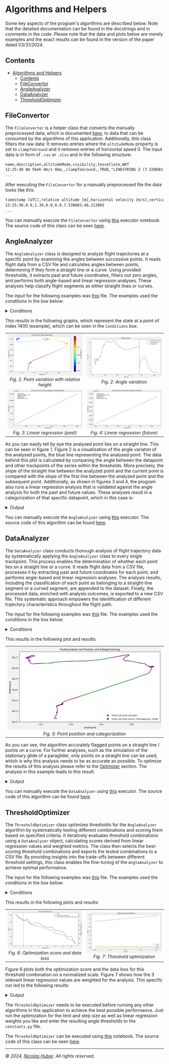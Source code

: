 # Algorithms and Helpers

Some key aspects of the program's algorithms are described below. Note that the detailed documentation can be found in the docstrings and in comments in the code. Please note that the data and plots below are merely examples and the exact results can be found in the version of the paper dated 03/31/2024.

## Contents

- [Algorithms and Helpers](#algorithms-and-helpers)
  - [Contents](#contents)
  - [FileConvertor](#fileconvertor)
  - [AngleAnalyzer](#angleanalyzer)
  - [DataAnalyzer](#dataanalyzer)
  - [ThresholdOptimizer](#thresholdoptimizer)

## FileConvertor

The `FileConvertor` is a helper class that converts the manually preprocessed data, which is documented [here](#preprocessing-flight-data), to data that can be consumed by the algorithms of this application. Additionally, this class filters the raw data: It removes entries where the `altitudeMode` property is set to `clampToGround` and it removes entries of horizontal speed 0. The input data is in form of `.csv` or `.xlsx` and in the following structure:

```txt
name,description,altitudeMode,visibility,tessellate,WKT
12:25:30 0m 5kmh 0m/s 0km,,clampToGround,,TRUE,"LINESTRING Z (7.530683 46.213083 2612, 7.5307 46.213083 2612)"
...
```

After executing the `FileConvertor` for a manually preprocessed file the data looks like this:

```txt
timestamp [UTC],relative altitude [m],horizontal velocity [m/s],vertical velocity [m/s],distance to takeoff [km],longitude,latitude
12:25:30,0.0,1.39,0.0,0.0,7.530683,46.213083
...
```

You can manually execute the `FileConvertor` using [this](/src/executor/execute_file_convertor.ipynb) executor notebook. The source code of this class can be seen [here](/src/helpers/file_convertor.py).

## AngleAnalyzer

The `AngleAnalyzer` class is designed to analyze flight trajectories at a specific point by examining the angles between successive points. It reads flight data from a CSV file and calculates angles between points, determining if they form a straight line or a curve. Using provided thresholds, it extracts past and future coordinates, filters out zero angles, and performs both angle-based and linear regression analyses. These analyses help classify flight segments as either straight lines or curves. 

The input for the following examples was [this](/docs/datasets/tracklogs/1_examples/2_normalized/20211016_tracklog-normalized_nicolas-huber.csv) file.
The examples used the conditions in the box below:

<details>
<summary>Conditions</summary>

```Python
INDEX: int = 1400 # point to be analyzed

ANGLE_PAST_THRESHOLD: int = (
    80  # number of points in the past that are considered for the angle evaluation
)
ANGLE_FUTURE_THRESHOLD: int = (
    35  # number of points in the future that are considered for the angle evaluation
)
ANGLE_THRESHOLD: int = 20  # angle < 20° is considered as straight line
LINEAR_REGRESSION_THRESHOLD: float = 0.9  # r-value > 0.9 is considered as straight line
```
</details>

This results in the following graphs, which represent the state at a point of index 1400 (example), which can be seen in the `Conditions` box.

<table>
  <tr>
    <td style="width: 50%; text-align: center;">
      <img src="/docs/images/20240215_flight-analyzer_punktvariation-mit-relativer-hoehe_nicolas-huber.png" alt="Punktvariation mit relativer Höhe">
      <br>
      <em>Fig. 1: Point variation with relative height</em>
    </td>
    <td style="width: 50%; text-align: center;">
      <img src="/docs/images/20240215_flight-analyzer_winkelvariation_nicolas-huber.png" alt="Winkelvariation">
      <br>
      <em>Fig. 2: Angle variation</em>
    </td>
  </tr>
  <tr>
    <td style="width: 50%; text-align: center;">
      <img src="/docs/images/20240215_flight-analyzer_punktvariation-mit-linearer-regression-vergangenheit_nicolas-huber.png" alt="Lineare Regression (Vergangenheit)">
      <br>
      <em>Fig. 3: Linear regression (past)</em>
    </td>
    <td style="width: 50%; text-align: center;">
      <img src="/docs/images/20240215_flight-analyzer_punktvariation-mit-linearer-regression-zukunft_nicolas-huber.png" alt="Lineare Regression (Zukunft)">
      <br>
      <em>Fig. 4: Linear regression (future)</em>
    </td>
  </tr>
</table>

As you can easily tell by eye the analysed point lies on a straight line. This can be seen in figure 1. Figure 2 is a visualization of the angle variaton of the analysed points, the blue line representing the analysed point. The data behind this plot is calculated by comparing the angle between the datapoint and other trackpoints of the series within the thresholds. More precisely, the slope of the straight line between the analyzed point and the current point is compared with the slope of the first line between the analyzed point and the subsequent point. Additionally, as shown in figures 3 and 4, the program also runs a linear regression analysis that is validated against the angle analysis for both the past and future values. These analyses result in a categorization of that specific datapoint, which in this case is:

<details>
<summary>Output</summary>

```txt
Angle Analysis
--> Past: True
--> Future: True

Past Linear Regression
--> Status: True
--> Slope: 0.24496415928278734
--> Intercept: 44.41611343989336
--> R-Value: 0.9970350725539303
--> P-Value: 1.2004630598704919e-88
--> Standard Error: 0.0021406452009797685

Future Linear Regression
--> Status: True
--> Slope: 0.11306255384150318
--> Intercept: 45.41304614404877
--> R-Value: 0.9736381906284354
--> P-Value: 9.2965712930775e-23
--> Standard Error: 0.004610898882940768

Data Analysis
--> Status: (True, 'Straight Line', 0)
```
</details>

You can manually execute the `AngleAnalyzer` using [this](/src/executor/execute_angle_analyzer.ipynb) executor. The source code of this algorithm can be found [here](/src/algorithms/angle_analyzer.py).

## DataAnalyzer

The `DataAnalyzer` class conducts thorough analysis of flight trajectory data by systematically applying the `AngleAnalyzer` class to every single trackpoint. This process enables the determination of whether each point lies on a straight line or a curve. It reads flight data from a CSV file, processes it by extracting past and future coordinates for each point, and performs angle-based and linear regression analyses. The analysis results, including the classification of each point as belonging to a straight-line segment or a curved segment, are appended to the dataset. Finally, the processed data, enriched with analysis outcomes, is exported to a new CSV file. This systematic approach empowers the identification of different trajectory characteristics throughout the flight path.

The input for the following examples was [this](/docs/datasets/tracklogs/1_examples/2_normalized/20211016_tracklog-normalized_nicolas-huber.csv) file.
The examples used the conditions in the box below:

<details>
<summary>Conditions</summary>

```Python
ANGLE_PAST_THRESHOLD: int = (
    80  # number of points in the past that are considered for the angle evaluation
)
ANGLE_FUTURE_THRESHOLD: int = (
    35  # number of points in the future that are considered for the angle evaluation
)
ANGLE_THRESHOLD: int = 20  # angle < 20° is considered as straight line
LINEAR_REGRESSION_THRESHOLD: float = 0.9  # r-value > 0.9 is considered as straight line
```
</details>

This results in the following plot and results:

<table>
  <tr>
    <td style="width: 100%; text-align: center;">
      <img src="/docs/images/20240215_flight-analyzer_punktvariation-mit-position-und-kategorisierung_nicolas-huber.png" alt="Kategorisierung der Punkte">
      <br>
      <em>Fig. 5: Point position and categorization</em>
    </td>
  </tr>
</table>

As you can see, the algorithm accurately flagged points on a straight line / points on a curve. For further analyses, such as the simulation of the stationary glide of a paraglider, only points on a straight line can be used, which is why this analysis needs to be as accurate as possible. To optimize the results of this analysis please refer to the [Optimizer](#thresholdoptimizer) section. The analysis in this example leads to this result:

<details>
<summary>Output</summary>

```txt
You lost 115 rows of data due to processing. The data loss is supposed to be 115 rows, which can be calculated by adding the ANGLE_FUTURE_THRESHOLD and the ANGLE_PAST_TRESHOLD.

The average accuracy of the AngleAnalyzer algorithm and the past / future tresholds of 80 / 35 for points on a straight line can be defined as follows:
--> average r_value: 0.87
--> average p_value: 0.0
--> average std_err: 0.01

A linear regression can be considered as a good fit if the r_value is close to 1, the p_value is close to 0 and the std_err is close to 0.

The system found 2487 points on straight lines, whereas the amount of points on a curve is 6114. The expected amount of points on a curve is 6114, which can be calculated by subtracting the count of points on a straight line from the total point count.

In total, you lost 71.08% of the data after applying the AngleAnalyzer algorithm as you can only use the points on a straight line for further processing.
```

</details>

You can manually execute the `DataAnalyzer` using [this](/src/executor/execute_data_analyzer.ipynb) executor. The source code of this algorithm can be found [here](/src/helpers/data_analyzer.py).

## ThresholdOptimizer

The `ThresholdOptimizer` class optimizes thresholds for the `AngleAnalyzer` algorithm by systematically testing different combinations and scoring them based on specified criteria. It iteratively evaluates threshold combinations using a `DataAnalyzer` object, calculating scores derived from linear regression values and weighted metrics. The class then selects the best-scoring threshold combinations and exports the tested combinations to a CSV file. By providing insights into the trade-offs between different threshold settings, this class enables the fine-tuning of the `AngleAnalyzer` to achieve optimal performance.

The input for the following examples was [this](/docs/datasets/tracklogs/1_examples/2_normalized/20211016_tracklog-normalized_nicolas-huber.csv) file.
The examples used the conditions in the box below:

<details>
<summary>Conditions</summary>

```Python
R_VALUE_WEIGHT: float = 0.6  # weight of the r-value in the optimization
P_VALUE_WEIGHT: float = 0.3  # weight of the p-value in the optimization
STD_ERROR_WEIGHT: float = 0.1  # weight of the standard error in the optimization

OPTIMIZATION_LIMIT: int = 30  # upper limit of optimization loops
OPTIMIZATION_STEPS: int = 5  # step size per optimization loop
OPTIMIZATION_RUNTIME_ESTIMATION: int = 120  # estimated runtime per loop in seconds
```

</details>

This results in the following plots and results:

<table>
  <tr>
    <td style="width: 50%; text-align: center;">
      <img src="/docs/images/20240215_flight-analyzer_score-und-datenverlust_nicolas-huber.png" alt="Score und Datenverlust">
      <br>
      <em>Fig. 6: Optimization score and data loss</em>
    </td>
    <td style="width: 50%; text-align: center;">
      <img src="/docs/images/20240215_flight-analyzer_optimierung-der-thresholds_nicolas-huber.png" alt="Optimierung der Thresholds">
      <br>
      <em>Fig. 7: Threshold optimization</em>
    </td>
  </tr>
</table>

Figure 6 plots both the optimization score and the data loss for this threshold combination on a normalized scale. Figure 7 shows how the 3 relevant linear regression values are weighted for the analysis. This specific run led to the following results:

<details>
<summary>Output</summary>

```txt
Individual thresholds with the best score:
--> past_threshold_optimized: 25
--> future_threshold_optimized: 25

Below is a tabular overview of the 5 best scores and their thresholds. This information is more meaningful here, as in the analysis later for the evaluation of a point, both the future and the past are taken into account, and thus the score considers the interaction of the two thresholds.

<<< HEADER >>>
0	25	25	0.772521	9.392513e-12	0.012124	0.462300	62.820217
1	25	20	0.753950	2.555986e-10	0.015246	0.450846	61.180948
2	25	15	0.745859	1.490066e-08	0.018904	0.445625	59.843246
3	20	25	0.740292	3.472833e-10	0.014465	0.442729	60.581248
4	25	10	0.724441	2.517912e-06	0.021627	0.432501	58.299735

The best performing thresholds are 25 (angle_past_threshold) and 25 (angle_future_threshold) with a score of 0.4623003930101672.

Another good performing set of thresholds can be found by comparing the data loss relative to the scores, which are directly related to the thresholds. In this case, the best performing thresholds are 25 (angle_past_threshold) and 15 (angle_future_threshold) with a score of 0.44562524837811207 and a data loss of 59.84324573536192. The bigger the difference between the score and the data loss, the better the thresholds are. This is the case because the precison of the thresholds is overall better if less data is lost, even if there is a small decrease in the score.
```
</details>

The `ThresholdOptimizer` needs to be executed before running any other algorithms in this application to achieve the best possible performance. Just run the optimization for the limit and step size as well as linear regression weights you like and enter the resulting angle thresholds to the `constants.py` file.

The `ThresholdOptimizer` can be executed using [this](/src/executor/execute_optimize_thresholds.ipynb) notebook. The source code of this class can be seen [here](/src/helpers/optimize_thresholds.py). 

--- 

_© 2024, [Nicolas Huber](https://nicolas-huber.ch). All rights reserved._